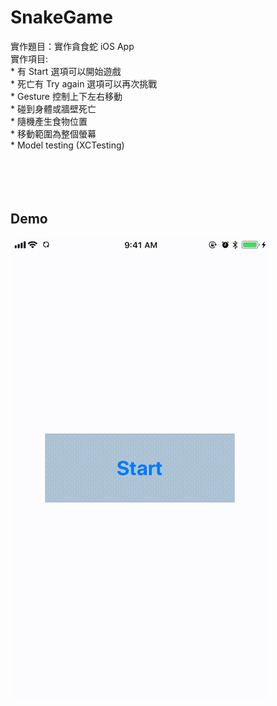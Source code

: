 # SnakeGame
實作題目：實作貪食蛇 iOS App   
 實作項目:   
    * 有 Start 選項可以開始遊戲   
    * 死亡有 Try again 選項可以再次挑戰   
    * Gesture 控制上下左右移動   
    * 碰到身體或牆壁死亡    
    * 隨機產生食物位置   
    * 移動範圍為整個螢幕   
    * Model testing (XCTesting)  
    <br/>
    <br/>
    <br/>
    <br/>
      
## Demo
![](https://github.com/SunXiaoShan/SnakeGame/blob/master/demo/output.gif)
